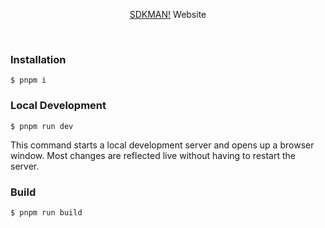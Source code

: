 <p align="center">
  <a href="https://sdkman.io">SDKMAN!</a> Website
</p>
<br />

### Installation

```
$ pnpm i
```

### Local Development

```
$ pnpm run dev
```

This command starts a local development server and opens up a browser window.
Most changes are reflected live without having to restart the server.

### Build

```
$ pnpm run build
```
